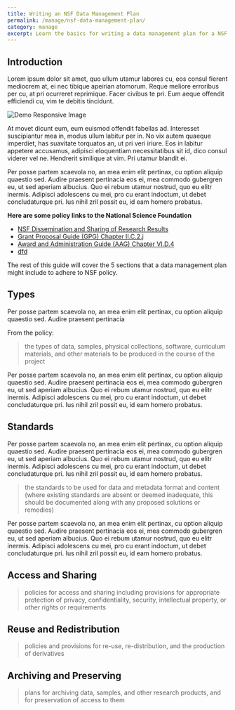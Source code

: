 ```yaml
---
title: Writing an NSF Data Management Plan
permalink: /manage/nsf-data-management-plan/
category: manage
excerpt: Learn the basics for writing a data management plan for a NSF grant application.
---
```


## Introduction 

Lorem ipsum dolor sit amet, quo ullum utamur labores cu, eos consul fierent mediocrem at, ei nec tibique apeirian atomorum. Reque meliore erroribus per cu, at pri ocurreret reprimique. Facer civibus te pri. Eum aeque offendit efficiendi cu, vim te debitis tincidunt.

<img src="/assets/images/demo-responsive.jpg" class="img-responsive center-block" alt="Demo Responsive Image" />  

At movet dicunt eum, eum euismod offendit fabellas ad. Interesset suscipiantur mea in, modus ullum labitur per in. No vix autem quaeque imperdiet, has suavitate torquatos an, ut pri veri iriure. Eos in labitur appetere accusamus, adipisci eloquentiam necessitatibus sit id, dico consul viderer vel ne. Hendrerit similique at vim. Pri utamur blandit ei.

Per posse partem scaevola no, an mea enim elit pertinax, cu option aliquip quaestio sed. Audire praesent pertinacia eos ei, mea commodo gubergren eu, ut sed aperiam albucius. Quo ei rebum utamur nostrud, quo eu elitr inermis. Adipisci adolescens cu mei, pro cu erant indoctum, ut debet concludaturque pri. Ius nihil zril possit eu, id eam homero probatus.

**Here are some policy links to the National Science Foundation**

+ [NSF Dissemination and Sharing of Research Results](http://www.nsf.gov/bfa/dias/policy/dmp.jsp)
+ [Grant Proposal Guide (GPG) Chapter II.C.2.j](http://www.nsf.gov/pubs/policydocs/pappguide/nsf15001/gpg_2.jsp#dmp)
+ [Award and Administration Guide (AAG) Chapter VI.D.4](http://www.nsf.gov/pubs/policydocs/pappguide/nsf15001/aag_6.jsp#VID4)
+ <a href="http://www.google.com">dfd</a>

The rest of this guide will cover the 5 sections that a data management plan might include to adhere to NSF policy. 

## Types 

Per posse partem scaevola no, an mea enim elit pertinax, cu option aliquip quaestio sed. Audire praesent pertinacia 

From the policy:

> the types of data, samples, physical collections, software, curriculum materials, and other materials to be produced in the course of the project

Per posse partem scaevola no, an mea enim elit pertinax, cu option aliquip quaestio sed. Audire praesent pertinacia eos ei, mea commodo gubergren eu, ut sed aperiam albucius. Quo ei rebum utamur nostrud, quo eu elitr inermis. Adipisci adolescens cu mei, pro cu erant indoctum, ut debet concludaturque pri. Ius nihil zril possit eu, id eam homero probatus.


## Standards 

Per posse partem scaevola no, an mea enim elit pertinax, cu option aliquip quaestio sed. Audire praesent pertinacia eos ei, mea commodo gubergren eu, ut sed aperiam albucius. Quo ei rebum utamur nostrud, quo eu elitr inermis. Adipisci adolescens cu mei, pro cu erant indoctum, ut debet concludaturque pri. Ius nihil zril possit eu, id eam homero probatus.


> the standards to be used for data and metadata format and content (where existing standards are absent or deemed inadequate, this should be documented along with any proposed solutions or remedies)

Per posse partem scaevola no, an mea enim elit pertinax, cu option aliquip quaestio sed. Audire praesent pertinacia eos ei, mea commodo gubergren eu, ut sed aperiam albucius. Quo ei rebum utamur nostrud, quo eu elitr inermis. Adipisci adolescens cu mei, pro cu erant indoctum, ut debet concludaturque pri. Ius nihil zril possit eu, id eam homero probatus.

## Access and Sharing

> policies for access and sharing including provisions for appropriate protection of privacy, confidentiality, security, intellectual property, or other rights or requirements

## Reuse and Redistribution  

> policies and provisions for re-use, re-distribution, and the production of derivatives

## Archiving and Preserving 

> plans for archiving data, samples, and other research products, and for preservation of access to them

